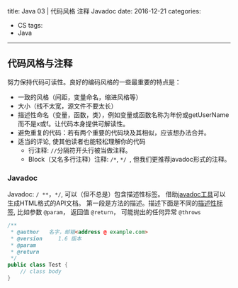 title: Java 03 | 代码风格 注释 Javadoc
date: 2016-12-21
categories:
- CS
tags:
- Java
---
## 代码风格与注释
努力保持代码可读性。良好的编码风格的一些最重要的特点是：
* 一致的风格（间距，变量命名，缩进风格等）
* 大小（线不太宽，源文件不要太长）
* 描述性命名（变量，函数，类），例如变量或函数名称为年份或getUserName而不是x或f。让代码本身提供可解读性。
* 避免重复的代码：若有两个重要的代码块及其相似，应该想办法合并。
* 适当的评论, 使其他读者也能轻松理解你的代码
    * 行注释: `//`分隔符开头行被当做注释。
    * Block（又名多行注释）注释: `/*`,  `*/ `, 但我们更推荐javadoc形式的注释。

### Javadoc
Javadoc: `/ **`，`*/`, 可以（但不总是）包含描述性标签。 借助[javadoc工具](http://docs.oracle.com/javase/8/docs/technotes/tools/windows/javadoc.html)可以生成HTML格式的API文档。
第一段是方法的描述。描述下面是不同的[描述性标签](https://en.wikipedia.org/wiki/Javadoc), 比如参数 `@param`， 返回值 `@return`， 可能抛出的任何异常 `@throws`
```java
/**
 * @author   名字，邮箱<address @ example.com>
 * @version     1.6 版本
 * @param
 * @return
 */
public class Test {
    // class body
}
```
